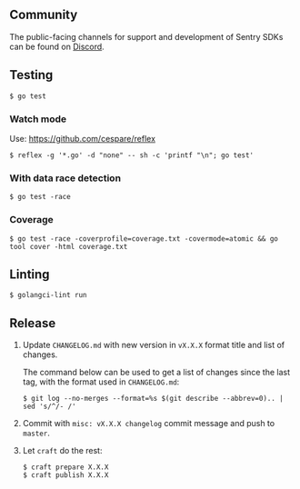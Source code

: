 ## Community

The public-facing channels for support and development of Sentry SDKs can be found on [Discord](https://discord.gg/Ww9hbqr).

## Testing

```console
$ go test
```

### Watch mode

Use: https://github.com/cespare/reflex

```console
$ reflex -g '*.go' -d "none" -- sh -c 'printf "\n"; go test'
```

### With data race detection

```console
$ go test -race
```

### Coverage
```console
$ go test -race -coverprofile=coverage.txt -covermode=atomic && go tool cover -html coverage.txt
```

## Linting

```console
$ golangci-lint run
```

## Release

1. Update `CHANGELOG.md` with new version in `vX.X.X` format title and list of changes.

    The command below can be used to get a list of changes since the last tag, with the format used in `CHANGELOG.md`:

    ```console
    $ git log --no-merges --format=%s $(git describe --abbrev=0).. | sed 's/^/- /'
    ```

2. Commit with `misc: vX.X.X changelog` commit message and push to `master`.

3. Let `craft` do the rest:

    ```console
    $ craft prepare X.X.X
    $ craft publish X.X.X
    ```
